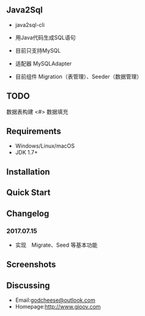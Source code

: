 ## Java2Sql
- java2sql-cli
- 用Java代码生成SQL语句
- 目前只支持MySQL

- 适配器 MySQLAdapter
- 目前组件 Migration（表管理）、Seeder（数据管理）

## TODO
<t> 数据表构建
<#> 数据填充

## Requirements
- Windows/Linux/macOS
- JDK 1.7+
## Installation

## Quick Start


## Changelog
### 2017.07.15
- 实现　Migrate、Seed 等基本功能
## Screenshots
## Discussing
- Email:godcheese@outlook.com
- Homepage:http://www.gioov.com
